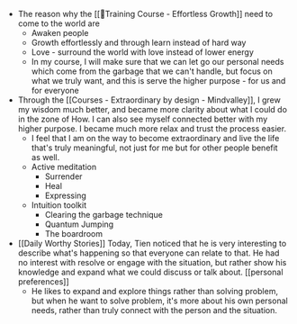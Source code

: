 - The reason why the [[🌱Training Course - Effortless Growth]] need to come to the world are
    - Awaken people
    - Growth effortlessly and through learn instead of hard way
    - Love - surround the world with love instead of lower energy
    - In my course, I will make sure that we can let go our personal needs which come from the garbage that we can't handle, but focus on what we truly want, and this is serve the higher purpose - for us and for everyone
- Through the [[Courses - Extraordinary by design - Mindvalley]], I grew my wisdom much better, and became more clarity about what I could do in the zone of How. I can also see myself connected better with my higher purpose. I became much more relax and trust the process easier. 
    - I feel that I am on the way to become extraordinary and live the life that's truly meaningful, not just for me but for other people benefit as well.
    - Active meditation
        - Surrender
        - Heal
        - Expressing 
    - Intuition toolkit
        - Clearing the garbage technique
        - Quantum Jumping
        - The boardroom
- [[Daily Worthy Stories]] Today, Tien noticed that he is very interesting to describe what's happening so that everyone can relate to that. He had no interest with resolve or engage with the situation, but rather show his knowledge and expand what we could discuss or talk about. [[personal preferences]]
    - He likes to expand and explore things rather than solving problem, but when he want to solve problem, it's more about his own personal needs, rather than truly connect with the person and the situation. 
